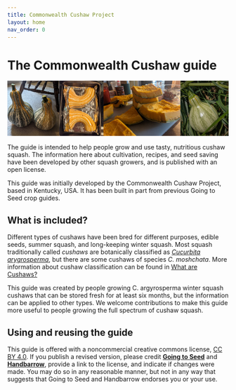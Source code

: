 ```yaml
---
title: Commonwealth Cushaw Project
layout: home
nav_order: 0
---
```


# The Commonwealth Cushaw guide

![Collage of cushaw squash in various locations](assets/images/cushaw-homepage-banner-1000x250.png)

The guide is intended to help people grow and use tasty, nutritious cushaw squash. The information here about cultivation, recipes, and seed saving have been developed by other squash growers, and is published with an open license.

This guide was initially developed by the Commonwealth Cushaw Project, based in Kentucky, USA. It has been built in part from previous Going to Seed crop guides.

## What is included?

Different types of cushaws have been bred for different purposes, edible seeds, summer squash, and long-keeping winter squash. Most squash traditionally called _cushaws_ are botanically classified as _[Cucurbita arygrosperma](https://en.wikipedia.org/wiki/Cucurbita_argyrosperma)_, but there are some cushaws of species _C. moshchata_. More information about cushaw classification can be found in [What are Cushaws?](what-are-cushaws.md)

This guide was created by people growing C. argyrosperma winter squash cushaws that can be stored fresh for at least six months, but the information can be applied to other types. We welcome contributions to make this guide more useful to people growing the full spectrum of cushaw squash.

## Using and reusing the guide

This guide is offered with a noncommercial creative commons license, [CC BY 4.0](https://creativecommons.org/licenses/by/4.0/). If you publish a revised version, please credit **[Going to Seed](https://goingtoseed.org/)** and **[Handbarrow](https://handbarrow.org/)**, provide a link to the license, and indicate if changes were made. You may do so in any reasonable manner, but not in any way that suggests that Going to Seed and Handbarrow endorses you or your use.